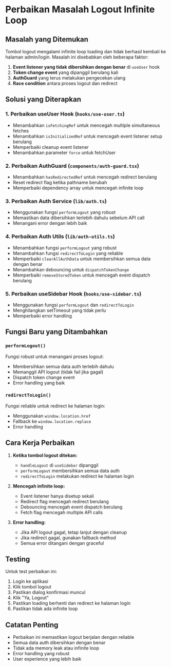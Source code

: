 # Perbaikan Masalah Logout Infinite Loop

## Masalah yang Ditemukan

Tombol logout mengalami infinite loop loading dan tidak berhasil kembali ke halaman admin/login. Masalah ini disebabkan oleh beberapa faktor:

1. **Event listener yang tidak dibersihkan dengan benar** di `useUser` hook
2. **Token change event** yang dipanggil berulang kali
3. **AuthGuard** yang terus melakukan pengecekan ulang
4. **Race condition** antara proses logout dan redirect

## Solusi yang Diterapkan

### 1. Perbaikan useUser Hook (`hooks/use-user.ts`)

- Menambahkan `isFetchingRef` untuk mencegah multiple simultaneous fetches
- Menambahkan `isInitializedRef` untuk mencegah event listener setup berulang
- Memperbaiki cleanup event listener
- Menambahkan parameter `force` untuk fetchUser

### 2. Perbaikan AuthGuard (`components/auth-guard.tsx`)

- Menambahkan `hasRedirectedRef` untuk mencegah redirect berulang
- Reset redirect flag ketika pathname berubah
- Memperbaiki dependency array untuk mencegah infinite loop

### 3. Perbaikan Auth Service (`lib/auth.ts`)

- Menggunakan fungsi `performLogout` yang robust
- Memastikan data dibersihkan terlebih dahulu sebelum API call
- Menangani error dengan lebih baik

### 4. Perbaikan Auth Utils (`lib/auth-utils.ts`)

- Menambahkan fungsi `performLogout` yang robust
- Menambahkan fungsi `redirectToLogin` yang reliable
- Memperbaiki `clearAllAuthData` untuk membersihkan semua data dengan benar
- Menambahkan debouncing untuk `dispatchTokenChange`
- Memperbaiki `removeStoredToken` untuk mencegah event dispatch berulang

### 5. Perbaikan useSidebar Hook (`hooks/use-sidebar.ts`)

- Menggunakan fungsi `performLogout` dan `redirectToLogin`
- Menghilangkan setTimeout yang tidak perlu
- Memperbaiki error handling

## Fungsi Baru yang Ditambahkan

### `performLogout()`
Fungsi robust untuk menangani proses logout:
- Membersihkan semua data auth terlebih dahulu
- Memanggil API logout (tidak fail jika gagal)
- Dispatch token change event
- Error handling yang baik

### `redirectToLogin()`
Fungsi reliable untuk redirect ke halaman login:
- Menggunakan `window.location.href`
- Fallback ke `window.location.replace`
- Error handling

## Cara Kerja Perbaikan

1. **Ketika tombol logout ditekan:**
   - `handleLogout` di `useSidebar` dipanggil
   - `performLogout` membersihkan semua data auth
   - `redirectToLogin` melakukan redirect ke halaman login

2. **Mencegah infinite loop:**
   - Event listener hanya disetup sekali
   - Redirect flag mencegah redirect berulang
   - Debouncing mencegah event dispatch berulang
   - Fetch flag mencegah multiple API calls

3. **Error handling:**
   - Jika API logout gagal, tetap lanjut dengan cleanup
   - Jika redirect gagal, gunakan fallback method
   - Semua error ditangani dengan graceful

## Testing

Untuk test perbaikan ini:

1. Login ke aplikasi
2. Klik tombol logout
3. Pastikan dialog konfirmasi muncul
4. Klik "Ya, Logout"
5. Pastikan loading berhenti dan redirect ke halaman login
6. Pastikan tidak ada infinite loop

## Catatan Penting

- Perbaikan ini memastikan logout berjalan dengan reliable
- Semua data auth dibersihkan dengan benar
- Tidak ada memory leak atau infinite loop
- Error handling yang robust
- User experience yang lebih baik
